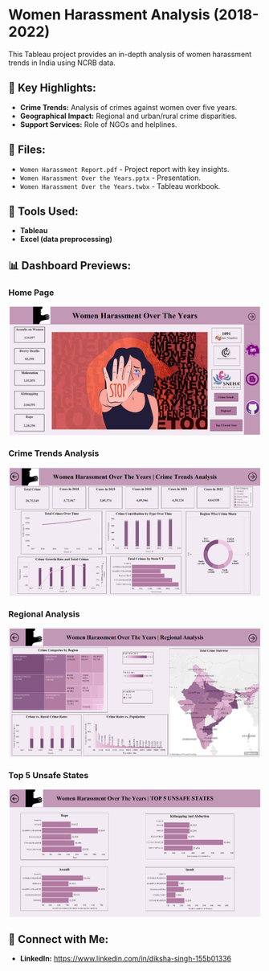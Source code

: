 # Women Harassment Analysis (2018-2022)
This Tableau project provides an in-depth analysis of women harassment trends in India using NCRB data.

## 📌 Key Highlights:
- **Crime Trends:** Analysis of crimes against women over five years.
- **Geographical Impact:** Regional and urban/rural crime disparities.
- **Support Services:** Role of NGOs and helplines.

## 📂 Files:
- `Women Harassment Report.pdf` - Project report with key insights.
- `Women Harassment Over the Years.pptx` - Presentation.
- `Women Harassment Over the Years.twbx` - Tableau workbook.

## 🚀 Tools Used:
- **Tableau**
- **Excel (data preprocessing)**

## 📊 Dashboard Previews:
### Home Page
![Home Page](https://github.com/dikshh/Women-Harassment-Analysis/blob/d7560408d4294d159fc8f935804420538e708686/Screenshot/Home%20Page.png)

### Crime Trends Analysis
![Crime Trends](https://github.com/dikshh/Women-Harassment-Analysis/blob/d7560408d4294d159fc8f935804420538e708686/Screenshot/Crime%20Trends%20Analysis.png)

### Regional Analysis
![Regional Analysis](https://github.com/dikshh/Women-Harassment-Analysis/blob/d7560408d4294d159fc8f935804420538e708686/Screenshot/Regional%20Analysis.png)

### Top 5 Unsafe States
![Top 5 Unsafe States](https://github.com/dikshh/Women-Harassment-Analysis/blob/d7560408d4294d159fc8f935804420538e708686/Screenshot/Top%205%20Unsafe%20State.png)


## 🔗 Connect with Me:
- **LinkedIn:** https://www.linkedin.com/in/diksha-singh-155b01336
